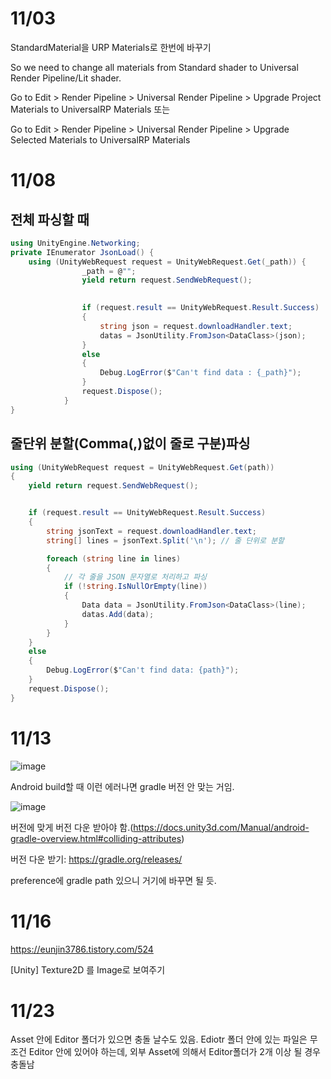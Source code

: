 # 11/03

StandardMaterial을 URP Materials로 한번에 바꾸기

So we need to change all materials from Standard shader to Universal Render Pipeline/Lit shader.

Go to Edit > Render Pipeline > Universal Render Pipeline > Upgrade Project Materials to UniversalRP Materials 또는

Go to Edit > Render Pipeline > Universal Render Pipeline > Upgrade Selected Materials to UniversalRP Materials

# 11/08

## 전체 파싱할 때
```cs
using UnityEngine.Networking;
private IEnumerator JsonLoad() {
	using (UnityWebRequest request = UnityWebRequest.Get(_path)) {
                _path = @"";
                yield return request.SendWebRequest();
                

                if (request.result == UnityWebRequest.Result.Success)
                {
                    string json = request.downloadHandler.text;
                    datas = JsonUtility.FromJson<DataClass>(json);
                }
                else
                {
                    Debug.LogError($"Can't find data : {_path}");
                }
                request.Dispose();
            }
}

```

## 줄단위 분할(Comma(,)없이 줄로 구분)파싱
```cs
using (UnityWebRequest request = UnityWebRequest.Get(path))
{
    yield return request.SendWebRequest();


    if (request.result == UnityWebRequest.Result.Success)
    {
        string jsonText = request.downloadHandler.text;
        string[] lines = jsonText.Split('\n'); // 줄 단위로 분할

        foreach (string line in lines)
        {
            // 각 줄을 JSON 문자열로 처리하고 파싱
            if (!string.IsNullOrEmpty(line))
            {
                Data data = JsonUtility.FromJson<DataClass>(line);
                datas.Add(data);
            }
        }
    }
    else
    {
        Debug.LogError($"Can't find data: {path}");
    }
    request.Dispose();
}
```


# 11/13

![image](https://github.com/limyt0/studyinfo/assets/80087763/5a147a22-83e8-4a27-b0e2-039fad0f81a2)

Android build할 때 이런 에러나면 gradle 버전 안 맞는 거임. 

![image](https://github.com/limyt0/studyinfo/assets/80087763/a51a57ef-b312-4cda-9d77-9c8e4c7d3399)

버전에 맞게 버전 다운 받아야 함.(https://docs.unity3d.com/Manual/android-gradle-overview.html#colliding-attributes)

버전 다운 받기: https://gradle.org/releases/

preference에 gradle path 있으니 거기에 바꾸면 될 듯.

# 11/16

https://eunjin3786.tistory.com/524

[Unity] Texture2D 를 Image로 보여주기 

#  11/23

Asset 안에 Editor 폴더가 있으면 충돌 날수도 있음.
Ediotr 폴더 안에 있는 파일은 무조건 Editor 안에 있어야 하는데, 외부 Asset에 의해서 Editor폴더가 2개 이상 될 경우 충돌남
